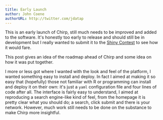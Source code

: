 ```yaml
---
title: Early Launch
author: John Coene
authorURL: http://twitter.com/jdatap
---
```


This is an early launch of Chirp, still much needs to be improved and added to the software. It's honestly too early to release and should still be in development but I really wanted to submit it to the [Shiny Contest](https://blog.rstudio.com/2019/01/07/first-shiny-contest/) to see how it would fare.

This post gives an idea of the roadmap ahead of Chirp and some idea on how it was put together.

<!--truncate-->

I more or less got where I wanted with the look and feel of the platform, I wanted something easy to install and deploy. In fact I aimed at making it so easy that (hopefully) those not familiar with R or programming can install and deploy it on their own: it's just a `yaml` configuration file and four lines of code after all. The interface is fairly easy to understand, I aimed at reproducing a search engine-like kind of feel, from the homepage it is pretty clear what you should do; a search, click submit and there is your network. However, much work still needs to be done on the substance to make Chirp more insightful. 

